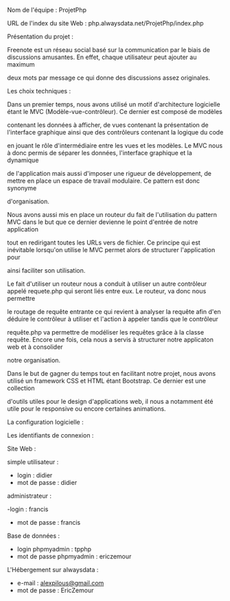 Nom de l'équipe : ProjetPhp

URL de l'index du site Web : php.alwaysdata.net/ProjetPhp/index.php


Présentation du projet :

Freenote est un réseau social basé sur la communication par le biais de discussions amusantes. En effet, chaque utilisateur peut ajouter au maximum 

deux mots par message ce qui donne des discussions assez originales.


Les choix techniques :

Dans un premier temps, nous avons utilisé un motif d'architecture logicielle étant le MVC (Modèle-vue-contrôleur). Ce dernier est composé de modèles 

contenant les données à afficher, de vues contenant la présentation de l'interface graphique ainsi que des contrôleurs contenant la logique du code 

en jouant le rôle d'intermédiaire entre les vues et les modèles. Le MVC nous à donc permis de séparer les données, l'interface graphique et la dynamique

de l'application mais aussi d'imposer une rigueur de développement, de mettre en place un espace de travail modulaire. Ce pattern est donc synonyme 

d'organisation.

Nous avons aussi mis en place un routeur du fait de l'utilisation du pattern MVC dans le but que ce dernier devienne le point d'entrée de notre application

tout en redirigant toutes les URLs vers de fichier. Ce principe qui est inévitable lorsqu'on utilise le MVC permet alors de structurer l'application pour 

ainsi faciliter son utilisation.

Le fait d'utiliser un routeur nous a conduit à utiliser un autre contrôleur appelé requete.php qui seront liés entre eux. Le routeur, va donc nous permettre

le routage de requête entrante ce qui revient à analyser la requête afin d'en déduire le contrôleur à utiliser et l'action à appeler tandis que le contrôleur 
 
requête.php va permettre de modéliser les requêtes grâce à la classe requête. Encore une fois, cela nous a servis à structurer notre applicaton web et à consolider

notre organisation.

Dans le but de gagner du temps tout en facilitant notre projet, nous avons utilisé un framework CSS et HTML étant Bootstrap. Ce dernier est une collection 

d'outils utiles pour le design d'applications web, il nous a notamment été utile pour le responsive ou encore certaines animations.


La configuration logicielle :


Les identifiants de connexion :

Site Web : 

simple utilisateur :

- login : didier
- mot de passe : didier

administrateur :

-login : francis    
- mot de passe : francis


Base de données : 

- login phpmyadmin : tpphp
- mot de passe phpmyadmin : ericzemour

L'Hébergement sur alwaysdata :

- e-mail : alexpilous@gmail.com
- mot de passe : EricZemour